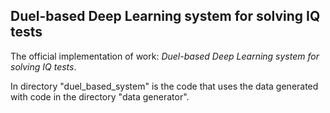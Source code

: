 ## Duel-based Deep Learning system for solving IQ tests
The official implementation of work: *Duel-based Deep Learning system for solving IQ tests*.

In directory "duel_based_system" is the code that uses the data generated with code in the directory "data generator".
